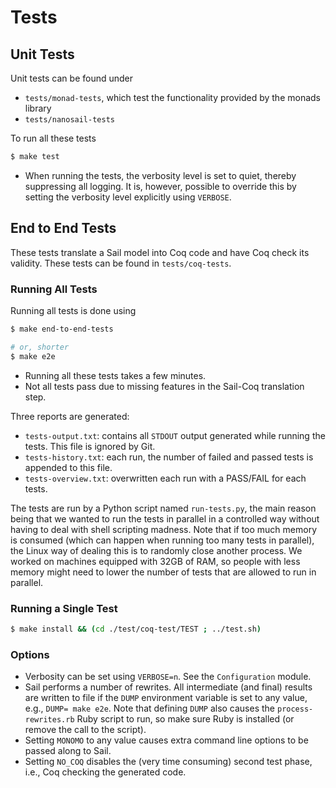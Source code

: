 # Tests

## Unit Tests

Unit tests can be found under

* `tests/monad-tests`, which test the functionality provided by the monads library
* `tests/nanosail-tests`

To run all these tests

```bash
$ make test
```

* When running the tests, the verbosity level is set to quiet, thereby suppressing all logging.
  It is, however, possible to override this by setting the verbosity level explicitly using `VERBOSE`.

## End to End Tests

These tests translate a Sail model into Coq code and have Coq check its validity.
These tests can be found in `tests/coq-tests`.

### Running All Tests

Running all tests is done using

```bash
$ make end-to-end-tests

# or, shorter
$ make e2e
```

* Running all these tests takes a few minutes.
* Not all tests pass due to missing features in the Sail-Coq translation step.

Three reports are generated:

* `tests-output.txt`: contains all `STDOUT` output generated while running the tests.
  This file is ignored by Git.
* `tests-history.txt`: each run, the number of failed and passed tests is appended to this file.
* `tests-overview.txt`: overwritten each run with a PASS/FAIL for each tests.

The tests are run by a Python script named `run-tests.py`, the main reason being that we wanted
to run the tests in parallel in a controlled way without having to deal with shell scripting madness.
Note that if too much memory is consumed (which can happen when running too many tests in parallel),
the Linux way of dealing this is to randomly close another process.
We worked on machines equipped with 32GB of RAM, so people with less memory might
need to lower the number of tests that are allowed to run in parallel.

### Running a Single Test

```bash
$ make install && (cd ./test/coq-test/TEST ; ../test.sh)
```

### Options

* Verbosity can be set using `VERBOSE=n`. See the `Configuration` module.
* Sail performs a number of rewrites.
  All intermediate (and final) results are written to file if the `DUMP` environment variable is set to any value, e.g., `DUMP= make e2e`.
  Note that defining `DUMP` also causes the `process-rewrites.rb` Ruby script to run, so make sure Ruby is installed (or remove the call to the script).
* Setting `MONOMO` to any value causes extra command line options to be passed along to Sail.
* Setting `NO_COQ` disables the (very time consuming) second test phase, i.e., Coq checking the generated code.
